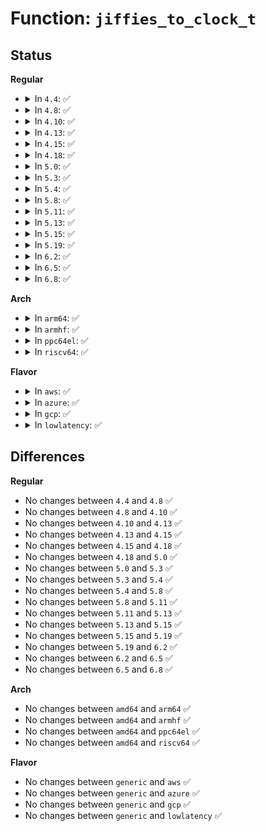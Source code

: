 # Function: <code>jiffies_to_clock_t</code>

## Status
<b>Regular</b>
<ul>
<li>
<details>
<summary>In <code>4.4</code>: ✅</summary>

```c
clock_t jiffies_to_clock_t(long unsigned int x);
```

**Collision:** Unique Global

**Inline:** No

**Transformation:** False

**Instances:**

```
In kernel/time/time.c (ffffffff810eae90)
Location: kernel/time/time.c:629
Inline: False
Direct callers:
  - kernel/signal.c:do_notify_parent_cldstop
  - kernel/signal.c:do_notify_parent_cldstop
  - kernel/signal.c:do_notify_parent
  - kernel/signal.c:do_notify_parent
  - kernel/sys.c:do_sys_times
  - kernel/sys.c:do_sys_times
  - kernel/sys.c:do_sys_times
  - kernel/sys.c:do_sys_times
  - fs/proc/array.c:do_task_stat
  - fs/proc/array.c:do_task_stat
  - fs/proc/array.c:do_task_stat
  - fs/proc/array.c:do_task_stat
  - fs/proc/array.c:do_task_stat
  - fs/proc/array.c:do_task_stat
  - block/scsi_ioctl.c:scsi_cmd_ioctl
  - net/core/neighbour.c:neigh_fill_info
  - net/core/neighbour.c:neigh_fill_info
  - net/core/neighbour.c:neigh_fill_info
  - net/core/rtnetlink.c:rtnl_put_cacheinfo
  - net/core/rtnetlink.c:rtnl_put_cacheinfo
  - net/ipv4/tcp_ipv4.c:tcp4_seq_show
  - net/ipv4/tcp_ipv4.c:tcp4_seq_show
  - net/ipv4/tcp_ipv4.c:tcp4_seq_show
  - net/ipv4/tcp_ipv4.c:tcp4_seq_show
  - net/ipv4/tcp_ipv4.c:tcp4_seq_show
  - net/ipv4/igmp.c:igmp_mc_seq_show
  - net/ipv6/addrconf.c:inet6_addr_add
  - net/ipv6/addrconf.c:inet6_rtm_newaddr
  - net/ipv6/addrconf.c:addrconf_prefix_rcv
  - net/ipv6/mcast.c:igmp6_mc_seq_show
  - net/ipv6/tcp_ipv6.c:tcp6_seq_show
  - net/ipv6/tcp_ipv6.c:tcp6_seq_show
  - net/ipv6/tcp_ipv6.c:tcp6_seq_show
  - net/ipv6/tcp_ipv6.c:tcp6_seq_show
  - net/ipv6/tcp_ipv6.c:tcp6_seq_show
```
**Symbols:**

```
ffffffff810eae90-ffffffff810eaeb9: jiffies_to_clock_t (STB_GLOBAL)
```
</details>
</li>
<li>
<details>
<summary>In <code>4.8</code>: ✅</summary>

```c
clock_t jiffies_to_clock_t(long unsigned int x);
```

**Collision:** Unique Global

**Inline:** No

**Transformation:** False

**Instances:**

```
In kernel/time/time.c (ffffffff810f1b30)
Location: kernel/time/time.c:636
Inline: False
Direct callers:
  - kernel/signal.c:do_notify_parent_cldstop
  - kernel/signal.c:do_notify_parent_cldstop
  - kernel/signal.c:do_notify_parent
  - kernel/signal.c:do_notify_parent
  - kernel/sys.c:do_sys_times
  - kernel/sys.c:do_sys_times
  - kernel/sys.c:do_sys_times
  - kernel/sys.c:do_sys_times
  - fs/proc/array.c:do_task_stat
  - fs/proc/array.c:do_task_stat
  - fs/proc/array.c:do_task_stat
  - fs/proc/array.c:do_task_stat
  - fs/proc/array.c:do_task_stat
  - fs/proc/array.c:do_task_stat
  - block/scsi_ioctl.c:scsi_cmd_ioctl
  - net/core/neighbour.c:neigh_fill_info
  - net/core/neighbour.c:neigh_fill_info
  - net/core/neighbour.c:neigh_fill_info
  - net/core/rtnetlink.c:rtnl_put_cacheinfo
  - net/core/rtnetlink.c:rtnl_put_cacheinfo
  - net/ipv4/tcp_ipv4.c:tcp4_seq_show
  - net/ipv4/tcp_ipv4.c:tcp4_seq_show
  - net/ipv4/tcp_ipv4.c:tcp4_seq_show
  - net/ipv4/tcp_ipv4.c:tcp4_seq_show
  - net/ipv4/tcp_ipv4.c:tcp4_seq_show
  - net/ipv4/igmp.c:igmp_mc_seq_show
  - net/ipv6/addrconf.c:inet6_rtm_newaddr
  - net/ipv6/addrconf.c:inet6_addr_add
  - net/ipv6/addrconf.c:addrconf_prefix_rcv
  - net/ipv6/route.c:rtm_to_fib6_config
  - net/ipv6/mcast.c:igmp6_mc_seq_show
  - net/ipv6/tcp_ipv6.c:tcp6_seq_show
  - net/ipv6/tcp_ipv6.c:tcp6_seq_show
  - net/ipv6/tcp_ipv6.c:tcp6_seq_show
  - net/ipv6/tcp_ipv6.c:tcp6_seq_show
  - net/ipv6/tcp_ipv6.c:tcp6_seq_show
```
**Symbols:**

```
ffffffff810f1b30-ffffffff810f1b59: jiffies_to_clock_t (STB_GLOBAL)
```
</details>
</li>
<li>
<details>
<summary>In <code>4.10</code>: ✅</summary>

```c
clock_t jiffies_to_clock_t(long unsigned int x);
```

**Collision:** Unique Global

**Inline:** No

**Transformation:** False

**Instances:**

```
In kernel/time/time.c (ffffffff810f8cb0)
Location: kernel/time/time.c:636
Inline: False
Direct callers:
  - kernel/signal.c:do_notify_parent_cldstop
  - kernel/signal.c:do_notify_parent_cldstop
  - kernel/signal.c:do_notify_parent
  - kernel/signal.c:do_notify_parent
  - kernel/sys.c:do_sys_times
  - kernel/sys.c:do_sys_times
  - kernel/sys.c:do_sys_times
  - kernel/sys.c:do_sys_times
  - fs/proc/array.c:do_task_stat
  - fs/proc/array.c:do_task_stat
  - fs/proc/array.c:do_task_stat
  - fs/proc/array.c:do_task_stat
  - fs/proc/array.c:do_task_stat
  - fs/proc/array.c:do_task_stat
  - block/scsi_ioctl.c:scsi_cmd_ioctl
  - net/core/neighbour.c:neigh_fill_info
  - net/core/neighbour.c:neigh_fill_info
  - net/core/neighbour.c:neigh_fill_info
  - net/core/rtnetlink.c:rtnl_put_cacheinfo
  - net/core/rtnetlink.c:rtnl_put_cacheinfo
  - net/ipv4/tcp_ipv4.c:tcp4_seq_show
  - net/ipv4/tcp_ipv4.c:tcp4_seq_show
  - net/ipv4/tcp_ipv4.c:tcp4_seq_show
  - net/ipv4/tcp_ipv4.c:tcp4_seq_show
  - net/ipv4/tcp_ipv4.c:tcp4_seq_show
  - net/ipv4/igmp.c:igmp_mc_seq_show
  - net/ipv6/addrconf.c:inet6_rtm_newaddr
  - net/ipv6/addrconf.c:inet6_addr_add
  - net/ipv6/addrconf.c:addrconf_prefix_rcv
  - net/ipv6/route.c:rtm_to_fib6_config
  - net/ipv6/mcast.c:igmp6_mc_seq_show
  - net/ipv6/tcp_ipv6.c:tcp6_seq_show
  - net/ipv6/tcp_ipv6.c:tcp6_seq_show
  - net/ipv6/tcp_ipv6.c:tcp6_seq_show
  - net/ipv6/tcp_ipv6.c:tcp6_seq_show
  - net/ipv6/tcp_ipv6.c:tcp6_seq_show
```
**Symbols:**

```
ffffffff810f8cb0-ffffffff810f8cd9: jiffies_to_clock_t (STB_GLOBAL)
```
</details>
</li>
<li>
<details>
<summary>In <code>4.13</code>: ✅</summary>

```c
clock_t jiffies_to_clock_t(long unsigned int x);
```

**Collision:** Unique Global

**Inline:** No

**Transformation:** False

**Instances:**

```
In kernel/time/time.c (ffffffff810facd0)
Location: kernel/time/time.c:726
Inline: False
Direct callers:
  - block/scsi_ioctl.c:scsi_cmd_ioctl
  - net/core/neighbour.c:neigh_fill_info
  - net/core/neighbour.c:neigh_fill_info
  - net/core/neighbour.c:neigh_fill_info
  - net/core/rtnetlink.c:rtnl_put_cacheinfo
  - net/core/rtnetlink.c:rtnl_put_cacheinfo
  - net/ipv4/tcp_ipv4.c:tcp4_seq_show
  - net/ipv4/tcp_ipv4.c:tcp4_seq_show
  - net/ipv4/tcp_ipv4.c:tcp4_seq_show
  - net/ipv4/tcp_ipv4.c:tcp4_seq_show
  - net/ipv4/tcp_ipv4.c:tcp4_seq_show
  - net/ipv4/igmp.c:igmp_mc_seq_show
  - net/ipv4/ipmr.c:__ipmr_fill_mroute
  - net/ipv6/addrconf.c:inet6_rtm_newaddr
  - net/ipv6/addrconf.c:inet6_addr_add
  - net/ipv6/addrconf.c:addrconf_prefix_rcv
  - net/ipv6/route.c:rtm_to_fib6_config
  - net/ipv6/mcast.c:igmp6_mc_seq_show
  - net/ipv6/tcp_ipv6.c:tcp6_seq_show
  - net/ipv6/tcp_ipv6.c:tcp6_seq_show
  - net/ipv6/tcp_ipv6.c:tcp6_seq_show
  - net/ipv6/tcp_ipv6.c:tcp6_seq_show
  - net/ipv6/tcp_ipv6.c:tcp6_seq_show
  - net/ipv6/ip6mr.c:__ip6mr_fill_mroute
```
**Symbols:**

```
ffffffff810facd0-ffffffff810facf9: jiffies_to_clock_t (STB_GLOBAL)
```
</details>
</li>
<li>
<details>
<summary>In <code>4.15</code>: ✅</summary>

```c
clock_t jiffies_to_clock_t(long unsigned int x);
```

**Collision:** Unique Global

**Inline:** No

**Transformation:** False

**Instances:**

```
In kernel/time/time.c (ffffffff81105660)
Location: kernel/time/time.c:693
Inline: False
Direct callers:
  - block/scsi_ioctl.c:scsi_cmd_ioctl
  - net/core/neighbour.c:neigh_fill_info
  - net/core/neighbour.c:neigh_fill_info
  - net/core/neighbour.c:neigh_fill_info
  - net/core/rtnetlink.c:rtnl_put_cacheinfo
  - net/core/rtnetlink.c:rtnl_put_cacheinfo
  - net/ipv4/tcp_ipv4.c:tcp4_seq_show
  - net/ipv4/tcp_ipv4.c:tcp4_seq_show
  - net/ipv4/tcp_ipv4.c:tcp4_seq_show
  - net/ipv4/tcp_ipv4.c:tcp4_seq_show
  - net/ipv4/tcp_ipv4.c:tcp4_seq_show
  - net/ipv4/igmp.c:igmp_mc_seq_show
  - net/ipv4/ipmr.c:__ipmr_fill_mroute
  - net/ipv6/addrconf.c:inet6_rtm_newaddr
  - net/ipv6/addrconf.c:inet6_addr_add
  - net/ipv6/addrconf.c:addrconf_prefix_rcv
  - net/ipv6/route.c:rtm_to_fib6_config
  - net/ipv6/mcast.c:igmp6_mc_seq_show
  - net/ipv6/tcp_ipv6.c:tcp6_seq_show
  - net/ipv6/tcp_ipv6.c:tcp6_seq_show
  - net/ipv6/tcp_ipv6.c:tcp6_seq_show
  - net/ipv6/tcp_ipv6.c:tcp6_seq_show
  - net/ipv6/tcp_ipv6.c:tcp6_seq_show
  - net/ipv6/ip6mr.c:__ip6mr_fill_mroute
```
**Symbols:**

```
ffffffff81105660-ffffffff81105689: jiffies_to_clock_t (STB_GLOBAL)
```
</details>
</li>
<li>
<details>
<summary>In <code>4.18</code>: ✅</summary>

```c
clock_t jiffies_to_clock_t(long unsigned int x);
```

**Collision:** Unique Global

**Inline:** No

**Transformation:** False

**Instances:**

```
In kernel/time/time.c (ffffffff811104c0)
Location: kernel/time/time.c:705
Inline: False
Direct callers:
  - block/scsi_ioctl.c:scsi_cmd_ioctl
  - net/core/neighbour.c:neigh_fill_info
  - net/core/neighbour.c:neigh_fill_info
  - net/core/neighbour.c:neigh_fill_info
  - net/core/rtnetlink.c:rtnl_put_cacheinfo
  - net/core/rtnetlink.c:rtnl_put_cacheinfo
  - net/ipv4/tcp_ipv4.c:tcp4_seq_show
  - net/ipv4/tcp_ipv4.c:tcp4_seq_show
  - net/ipv4/tcp_ipv4.c:tcp4_seq_show
  - net/ipv4/tcp_ipv4.c:tcp4_seq_show
  - net/ipv4/tcp_ipv4.c:tcp4_seq_show
  - net/ipv4/igmp.c:igmp_mc_seq_show
  - net/ipv4/ipmr_base.c:mr_fill_mroute
  - net/ipv6/addrconf.c:inet6_rtm_newaddr
  - net/ipv6/addrconf.c:inet6_addr_add
  - net/ipv6/addrconf.c:addrconf_prefix_rcv
  - net/ipv6/route.c:rtm_to_fib6_config
  - net/ipv6/mcast.c:igmp6_mc_seq_show
  - net/ipv6/tcp_ipv6.c:tcp6_seq_show
  - net/ipv6/tcp_ipv6.c:tcp6_seq_show
  - net/ipv6/tcp_ipv6.c:tcp6_seq_show
  - net/ipv6/tcp_ipv6.c:tcp6_seq_show
  - net/ipv6/tcp_ipv6.c:tcp6_seq_show
```
**Symbols:**

```
ffffffff811104c0-ffffffff811104e9: jiffies_to_clock_t (STB_GLOBAL)
```
</details>
</li>
<li>
<details>
<summary>In <code>5.0</code>: ✅</summary>

```c
clock_t jiffies_to_clock_t(long unsigned int x);
```

**Collision:** Unique Global

**Inline:** No

**Transformation:** False

**Instances:**

```
In kernel/time/time.c (ffffffff8111bab0)
Location: kernel/time/time.c:643
Inline: False
Direct callers:
  - block/scsi_ioctl.c:scsi_cmd_ioctl
  - net/core/neighbour.c:neigh_fill_info
  - net/core/neighbour.c:neigh_fill_info
  - net/core/neighbour.c:neigh_fill_info
  - net/core/rtnetlink.c:rtnl_put_cacheinfo
  - net/core/rtnetlink.c:rtnl_put_cacheinfo
  - net/ipv4/tcp_ipv4.c:tcp4_seq_show
  - net/ipv4/tcp_ipv4.c:tcp4_seq_show
  - net/ipv4/tcp_ipv4.c:tcp4_seq_show
  - net/ipv4/tcp_ipv4.c:tcp4_seq_show
  - net/ipv4/tcp_ipv4.c:tcp4_seq_show
  - net/ipv4/igmp.c:igmp_mc_seq_show
  - net/ipv4/ipmr_base.c:mr_fill_mroute
  - net/ipv6/addrconf.c:inet6_rtm_newaddr
  - net/ipv6/addrconf.c:inet6_addr_add
  - net/ipv6/addrconf.c:addrconf_prefix_rcv
  - net/ipv6/route.c:rtm_to_fib6_config
  - net/ipv6/mcast.c:igmp6_mc_seq_show
  - net/ipv6/tcp_ipv6.c:tcp6_seq_show
  - net/ipv6/tcp_ipv6.c:tcp6_seq_show
  - net/ipv6/tcp_ipv6.c:tcp6_seq_show
  - net/ipv6/tcp_ipv6.c:tcp6_seq_show
  - net/ipv6/tcp_ipv6.c:tcp6_seq_show
```
**Symbols:**

```
ffffffff8111bab0-ffffffff8111bad9: jiffies_to_clock_t (STB_GLOBAL)
```
</details>
</li>
<li>
<details>
<summary>In <code>5.3</code>: ✅</summary>

```c
clock_t jiffies_to_clock_t(long unsigned int x);
```

**Collision:** Unique Global

**Inline:** No

**Transformation:** False

**Instances:**

```
In kernel/time/time.c (ffffffff811264d0)
Location: kernel/time/time.c:711
Inline: False
Direct callers:
  - kernel/sysctl.c:do_proc_dointvec_userhz_jiffies_conv
  - kernel/sysctl.c:do_proc_dointvec_userhz_jiffies_conv
  - block/scsi_ioctl.c:scsi_cmd_ioctl
  - net/core/neighbour.c:neigh_fill_info
  - net/core/neighbour.c:neigh_fill_info
  - net/core/neighbour.c:neigh_fill_info
  - net/core/rtnetlink.c:rtnl_put_cacheinfo
  - net/core/rtnetlink.c:rtnl_put_cacheinfo
  - net/ipv4/tcp_ipv4.c:tcp4_seq_show
  - net/ipv4/tcp_ipv4.c:tcp4_seq_show
  - net/ipv4/tcp_ipv4.c:tcp4_seq_show
  - net/ipv4/tcp_ipv4.c:tcp4_seq_show
  - net/ipv4/tcp_ipv4.c:tcp4_seq_show
  - net/ipv4/igmp.c:igmp_mc_seq_show
  - net/ipv4/ipmr_base.c:mr_fill_mroute
  - net/ipv6/addrconf.c:inet6_addr_modify
  - net/ipv6/addrconf.c:inet6_addr_add
  - net/ipv6/addrconf.c:addrconf_prefix_rcv
  - net/ipv6/route.c:rtm_to_fib6_config
  - net/ipv6/mcast.c:igmp6_mc_seq_show
  - net/ipv6/tcp_ipv6.c:tcp6_seq_show
  - net/ipv6/tcp_ipv6.c:tcp6_seq_show
  - net/ipv6/tcp_ipv6.c:tcp6_seq_show
  - net/ipv6/tcp_ipv6.c:tcp6_seq_show
  - net/ipv6/tcp_ipv6.c:tcp6_seq_show
```
**Symbols:**

```
ffffffff811264d0-ffffffff811264f9: jiffies_to_clock_t (STB_GLOBAL)
```
</details>
</li>
<li>
<details>
<summary>In <code>5.4</code>: ✅</summary>

```c
clock_t jiffies_to_clock_t(long unsigned int x);
```

**Collision:** Unique Global

**Inline:** No

**Transformation:** False

**Instances:**

```
In kernel/time/time.c (ffffffff81132470)
Location: kernel/time/time.c:711
Inline: False
Direct callers:
  - kernel/sysctl.c:do_proc_dointvec_userhz_jiffies_conv
  - kernel/sysctl.c:do_proc_dointvec_userhz_jiffies_conv
  - block/scsi_ioctl.c:scsi_cmd_ioctl
  - net/core/neighbour.c:neigh_fill_info
  - net/core/neighbour.c:neigh_fill_info
  - net/core/neighbour.c:neigh_fill_info
  - net/core/rtnetlink.c:rtnl_put_cacheinfo
  - net/core/rtnetlink.c:rtnl_put_cacheinfo
  - net/ipv4/tcp_ipv4.c:tcp4_seq_show
  - net/ipv4/tcp_ipv4.c:tcp4_seq_show
  - net/ipv4/tcp_ipv4.c:tcp4_seq_show
  - net/ipv4/tcp_ipv4.c:tcp4_seq_show
  - net/ipv4/tcp_ipv4.c:tcp4_seq_show
  - net/ipv4/igmp.c:igmp_mc_seq_show
  - net/ipv4/ipmr_base.c:mr_fill_mroute
  - net/ipv6/addrconf.c:inet6_addr_modify
  - net/ipv6/addrconf.c:inet6_addr_add
  - net/ipv6/addrconf.c:addrconf_prefix_rcv
  - net/ipv6/route.c:rtm_to_fib6_config
  - net/ipv6/mcast.c:igmp6_mc_seq_show
  - net/ipv6/tcp_ipv6.c:tcp6_seq_show
  - net/ipv6/tcp_ipv6.c:tcp6_seq_show
  - net/ipv6/tcp_ipv6.c:tcp6_seq_show
  - net/ipv6/tcp_ipv6.c:tcp6_seq_show
  - net/ipv6/tcp_ipv6.c:tcp6_seq_show
```
**Symbols:**

```
ffffffff81132470-ffffffff81132499: jiffies_to_clock_t (STB_GLOBAL)
```
</details>
</li>
<li>
<details>
<summary>In <code>5.8</code>: ✅</summary>

```c
clock_t jiffies_to_clock_t(long unsigned int x);
```

**Collision:** Unique Global

**Inline:** No

**Transformation:** False

**Instances:**

```
In kernel/time/time.c (ffffffff81141820)
Location: kernel/time/time.c:621
Inline: False
Direct callers:
  - kernel/sysctl.c:do_proc_dointvec_userhz_jiffies_conv
  - kernel/sysctl.c:do_proc_dointvec_userhz_jiffies_conv
  - block/scsi_ioctl.c:scsi_cmd_ioctl
  - net/core/neighbour.c:neigh_fill_info
  - net/core/neighbour.c:neigh_fill_info
  - net/core/neighbour.c:neigh_fill_info
  - net/core/rtnetlink.c:rtnl_put_cacheinfo
  - net/core/rtnetlink.c:rtnl_put_cacheinfo
  - net/ipv4/tcp_ipv4.c:tcp4_seq_show
  - net/ipv4/tcp_ipv4.c:get_tcp4_sock
  - net/ipv4/tcp_ipv4.c:get_tcp4_sock
  - net/ipv4/tcp_ipv4.c:get_tcp4_sock
  - net/ipv4/tcp_ipv4.c:get_openreq4
  - net/ipv4/igmp.c:igmp_mc_seq_show
  - net/ipv4/ipmr_base.c:mr_fill_mroute
  - net/ipv6/addrconf.c:inet6_addr_modify
  - net/ipv6/addrconf.c:inet6_addr_add
  - net/ipv6/addrconf.c:addrconf_prefix_rcv
  - net/ipv6/route.c:rtm_to_fib6_config
  - net/ipv6/mcast.c:igmp6_mc_seq_show
  - net/ipv6/tcp_ipv6.c:get_timewait6_sock
  - net/ipv6/tcp_ipv6.c:get_tcp6_sock
  - net/ipv6/tcp_ipv6.c:get_tcp6_sock
  - net/ipv6/tcp_ipv6.c:get_tcp6_sock
  - net/ipv6/tcp_ipv6.c:get_openreq6
```
**Symbols:**

```
ffffffff81141820-ffffffff81141849: jiffies_to_clock_t (STB_GLOBAL)
```
</details>
</li>
<li>
<details>
<summary>In <code>5.11</code>: ✅</summary>

```c
clock_t jiffies_to_clock_t(long unsigned int x);
```

**Collision:** Unique Global

**Inline:** No

**Transformation:** False

**Instances:**

```
In kernel/time/time.c (ffffffff8113da30)
Location: kernel/time/time.c:621
Inline: False
Direct callers:
  - kernel/sysctl.c:do_proc_dointvec_userhz_jiffies_conv
  - kernel/sysctl.c:do_proc_dointvec_userhz_jiffies_conv
  - block/scsi_ioctl.c:scsi_cmd_ioctl
  - net/core/neighbour.c:neigh_fill_info
  - net/core/neighbour.c:neigh_fill_info
  - net/core/neighbour.c:neigh_fill_info
  - net/core/rtnetlink.c:rtnl_put_cacheinfo
  - net/core/rtnetlink.c:rtnl_put_cacheinfo
  - net/ipv4/tcp_ipv4.c:tcp4_seq_show
  - net/ipv4/tcp_ipv4.c:get_tcp4_sock
  - net/ipv4/tcp_ipv4.c:get_tcp4_sock
  - net/ipv4/tcp_ipv4.c:get_tcp4_sock
  - net/ipv4/tcp_ipv4.c:get_openreq4
  - net/ipv4/igmp.c:igmp_mc_seq_show
  - net/ipv4/ipmr_base.c:mr_fill_mroute
  - net/ipv6/addrconf.c:inet6_addr_modify
  - net/ipv6/addrconf.c:inet6_addr_add
  - net/ipv6/addrconf.c:addrconf_prefix_rcv
  - net/ipv6/route.c:rtm_to_fib6_config
  - net/ipv6/mcast.c:igmp6_mc_seq_show
  - net/ipv6/tcp_ipv6.c:get_timewait6_sock
  - net/ipv6/tcp_ipv6.c:get_tcp6_sock
  - net/ipv6/tcp_ipv6.c:get_tcp6_sock
  - net/ipv6/tcp_ipv6.c:get_tcp6_sock
  - net/ipv6/tcp_ipv6.c:get_openreq6
```
**Symbols:**

```
ffffffff8113da30-ffffffff8113da59: jiffies_to_clock_t (STB_GLOBAL)
```
</details>
</li>
<li>
<details>
<summary>In <code>5.13</code>: ✅</summary>

```c
clock_t jiffies_to_clock_t(long unsigned int x);
```

**Collision:** Unique Global

**Inline:** No

**Transformation:** False

**Instances:**

```
In kernel/time/time.c (ffffffff8113ec80)
Location: kernel/time/time.c:621
Inline: False
Direct callers:
  - kernel/sysctl.c:do_proc_dointvec_userhz_jiffies_conv
  - kernel/sysctl.c:do_proc_dointvec_userhz_jiffies_conv
  - block/scsi_ioctl.c:scsi_cmd_ioctl
  - net/core/neighbour.c:neigh_fill_info
  - net/core/neighbour.c:neigh_fill_info
  - net/core/neighbour.c:neigh_fill_info
  - net/core/rtnetlink.c:rtnl_put_cacheinfo
  - net/core/rtnetlink.c:rtnl_put_cacheinfo
  - net/ipv4/tcp_ipv4.c:tcp4_seq_show
  - net/ipv4/tcp_ipv4.c:tcp4_seq_show
  - net/ipv4/tcp_ipv4.c:get_tcp4_sock
  - net/ipv4/tcp_ipv4.c:get_tcp4_sock
  - net/ipv4/tcp_ipv4.c:get_tcp4_sock
  - net/ipv4/igmp.c:igmp_mc_seq_show
  - net/ipv4/nexthop.c:nla_put_nh_group_res
  - net/ipv4/nexthop.c:nla_put_nh_group_res
  - net/ipv4/nexthop.c:nla_put_nh_group_res
  - net/ipv4/ipmr_base.c:mr_fill_mroute
  - net/ipv6/addrconf.c:inet6_addr_modify
  - net/ipv6/addrconf.c:inet6_addr_add
  - net/ipv6/addrconf.c:addrconf_prefix_rcv
  - net/ipv6/route.c:rtm_to_fib6_config
  - net/ipv6/mcast.c:igmp6_mc_seq_show
  - net/ipv6/tcp_ipv6.c:tcp6_seq_show
  - net/ipv6/tcp_ipv6.c:tcp6_seq_show
  - net/ipv6/tcp_ipv6.c:get_tcp6_sock
  - net/ipv6/tcp_ipv6.c:get_tcp6_sock
  - net/ipv6/tcp_ipv6.c:get_tcp6_sock
```
**Symbols:**

```
ffffffff8113ec80-ffffffff8113eca9: jiffies_to_clock_t (STB_GLOBAL)
```
</details>
</li>
<li>
<details>
<summary>In <code>5.15</code>: ✅</summary>

```c
clock_t jiffies_to_clock_t(long unsigned int x);
```

**Collision:** Unique Global

**Inline:** No

**Transformation:** False

**Instances:**

```
In kernel/time/time.c (ffffffff81162110)
Location: kernel/time/time.c:621
Inline: False
Direct callers:
  - kernel/sysctl.c:do_proc_dointvec_userhz_jiffies_conv
  - kernel/sysctl.c:do_proc_dointvec_userhz_jiffies_conv
  - block/bsg.c:bsg_ioctl
  - drivers/scsi/scsi_ioctl.c:scsi_ioctl
  - net/core/neighbour.c:neigh_fill_info
  - net/core/neighbour.c:neigh_fill_info
  - net/core/neighbour.c:neigh_fill_info
  - net/core/rtnetlink.c:rtnl_put_cacheinfo
  - net/core/rtnetlink.c:rtnl_put_cacheinfo
  - net/ipv4/tcp_ipv4.c:tcp4_seq_show
  - net/ipv4/tcp_ipv4.c:tcp4_seq_show
  - net/ipv4/tcp_ipv4.c:get_tcp4_sock
  - net/ipv4/tcp_ipv4.c:get_tcp4_sock
  - net/ipv4/tcp_ipv4.c:get_tcp4_sock
  - net/ipv4/igmp.c:igmp_mc_seq_show
  - net/ipv4/nexthop.c:nla_put_nh_group_res
  - net/ipv4/nexthop.c:nla_put_nh_group_res
  - net/ipv4/nexthop.c:nla_put_nh_group_res
  - net/ipv4/ipmr_base.c:mr_fill_mroute
  - net/ipv6/addrconf.c:inet6_addr_modify
  - net/ipv6/addrconf.c:inet6_addr_add
  - net/ipv6/addrconf.c:addrconf_prefix_rcv
  - net/ipv6/route.c:rtm_to_fib6_config
  - net/ipv6/mcast.c:igmp6_mc_seq_show
  - net/ipv6/tcp_ipv6.c:tcp6_seq_show
  - net/ipv6/tcp_ipv6.c:tcp6_seq_show
  - net/ipv6/tcp_ipv6.c:get_tcp6_sock
  - net/ipv6/tcp_ipv6.c:get_tcp6_sock
  - net/ipv6/tcp_ipv6.c:get_tcp6_sock
```
**Symbols:**

```
ffffffff81162110-ffffffff81162139: jiffies_to_clock_t (STB_GLOBAL)
```
</details>
</li>
<li>
<details>
<summary>In <code>5.19</code>: ✅</summary>

```c
clock_t jiffies_to_clock_t(long unsigned int x);
```

**Collision:** Unique Global

**Inline:** No

**Transformation:** False

**Instances:**

```
In kernel/time/time.c (ffffffff81195080)
Location: kernel/time/time.c:621
Inline: False
Direct callers:
  - kernel/sysctl.c:do_proc_dointvec_userhz_jiffies_conv
  - kernel/sysctl.c:do_proc_dointvec_userhz_jiffies_conv
  - block/bsg.c:bsg_ioctl
  - drivers/scsi/scsi_ioctl.c:scsi_ioctl
  - net/core/neighbour.c:neigh_fill_info
  - net/core/neighbour.c:neigh_fill_info
  - net/core/neighbour.c:neigh_fill_info
  - net/core/rtnetlink.c:rtnl_put_cacheinfo
  - net/core/rtnetlink.c:rtnl_put_cacheinfo
  - net/ipv4/tcp_ipv4.c:tcp4_seq_show
  - net/ipv4/tcp_ipv4.c:tcp4_seq_show
  - net/ipv4/tcp_ipv4.c:get_tcp4_sock
  - net/ipv4/tcp_ipv4.c:get_tcp4_sock
  - net/ipv4/tcp_ipv4.c:get_tcp4_sock
  - net/ipv4/igmp.c:igmp_mc_seq_show
  - net/ipv4/nexthop.c:nla_put_nh_group_res
  - net/ipv4/nexthop.c:nla_put_nh_group_res
  - net/ipv4/nexthop.c:nla_put_nh_group_res
  - net/ipv4/ipmr_base.c:mr_fill_mroute
  - net/ipv6/addrconf.c:inet6_addr_modify
  - net/ipv6/addrconf.c:inet6_addr_add
  - net/ipv6/addrconf.c:addrconf_prefix_rcv
  - net/ipv6/route.c:rtm_to_fib6_config
  - net/ipv6/mcast.c:igmp6_mc_seq_show
  - net/ipv6/tcp_ipv6.c:tcp6_seq_show
  - net/ipv6/tcp_ipv6.c:tcp6_seq_show
  - net/ipv6/tcp_ipv6.c:get_tcp6_sock
  - net/ipv6/tcp_ipv6.c:get_tcp6_sock
  - net/ipv6/tcp_ipv6.c:get_tcp6_sock
```
**Symbols:**

```
ffffffff81195080-ffffffff811950b0: jiffies_to_clock_t (STB_GLOBAL)
```
</details>
</li>
<li>
<details>
<summary>In <code>6.2</code>: ✅</summary>

```c
clock_t jiffies_to_clock_t(long unsigned int x);
```

**Collision:** Unique Global

**Inline:** No

**Transformation:** False

**Instances:**

```
In kernel/time/time.c (ffffffff811d2e20)
Location: kernel/time/time.c:621
Inline: False
Direct callers:
  - kernel/sysctl.c:do_proc_dointvec_userhz_jiffies_conv
  - kernel/sysctl.c:do_proc_dointvec_userhz_jiffies_conv
  - block/bsg.c:bsg_ioctl
  - drivers/scsi/scsi_ioctl.c:scsi_ioctl
  - net/core/neighbour.c:neigh_fill_info
  - net/core/neighbour.c:neigh_fill_info
  - net/core/neighbour.c:neigh_fill_info
  - net/core/rtnetlink.c:rtnl_put_cacheinfo
  - net/core/rtnetlink.c:rtnl_put_cacheinfo
  - net/ipv4/tcp_ipv4.c:tcp4_seq_show
  - net/ipv4/tcp_ipv4.c:tcp4_seq_show
  - net/ipv4/tcp_ipv4.c:get_tcp4_sock
  - net/ipv4/tcp_ipv4.c:get_tcp4_sock
  - net/ipv4/tcp_ipv4.c:get_tcp4_sock
  - net/ipv4/igmp.c:igmp_mc_seq_show
  - net/ipv4/nexthop.c:nla_put_nh_group_res
  - net/ipv4/nexthop.c:nla_put_nh_group_res
  - net/ipv4/nexthop.c:nla_put_nh_group_res
  - net/ipv4/ipmr_base.c:mr_fill_mroute
  - net/ipv6/addrconf.c:inet6_addr_modify
  - net/ipv6/addrconf.c:inet6_addr_add
  - net/ipv6/addrconf.c:addrconf_prefix_rcv
  - net/ipv6/route.c:rtm_to_fib6_config
  - net/ipv6/mcast.c:igmp6_mc_seq_show
  - net/ipv6/tcp_ipv6.c:tcp6_seq_show
  - net/ipv6/tcp_ipv6.c:tcp6_seq_show
  - net/ipv6/tcp_ipv6.c:get_tcp6_sock
  - net/ipv6/tcp_ipv6.c:get_tcp6_sock
  - net/ipv6/tcp_ipv6.c:get_tcp6_sock
```
**Symbols:**

```
ffffffff811d2e20-ffffffff811d2e50: jiffies_to_clock_t (STB_GLOBAL)
```
</details>
</li>
<li>
<details>
<summary>In <code>6.5</code>: ✅</summary>

```c
clock_t jiffies_to_clock_t(long unsigned int x);
```

**Collision:** Unique Global

**Inline:** No

**Transformation:** False

**Instances:**

```
In kernel/time/time.c (ffffffff811e7110)
Location: kernel/time/time.c:621
Inline: False
Direct callers:
  - kernel/sysctl.c:do_proc_dointvec_userhz_jiffies_conv
  - kernel/sysctl.c:do_proc_dointvec_userhz_jiffies_conv
  - block/bsg.c:bsg_ioctl
  - drivers/scsi/scsi_ioctl.c:scsi_ioctl
  - net/core/neighbour.c:neigh_fill_info
  - net/core/neighbour.c:neigh_fill_info
  - net/core/neighbour.c:neigh_fill_info
  - net/core/rtnetlink.c:rtnl_put_cacheinfo
  - net/core/rtnetlink.c:rtnl_put_cacheinfo
  - net/ipv4/tcp_ipv4.c:tcp4_seq_show
  - net/ipv4/tcp_ipv4.c:tcp4_seq_show
  - net/ipv4/tcp_ipv4.c:get_tcp4_sock
  - net/ipv4/tcp_ipv4.c:get_tcp4_sock
  - net/ipv4/tcp_ipv4.c:get_tcp4_sock
  - net/ipv4/igmp.c:igmp_mc_seq_show
  - net/ipv4/nexthop.c:nla_put_nh_group_res
  - net/ipv4/nexthop.c:nla_put_nh_group_res
  - net/ipv4/nexthop.c:nla_put_nh_group_res
  - net/ipv4/ipmr_base.c:mr_fill_mroute
  - net/ipv6/addrconf.c:inet6_addr_modify
  - net/ipv6/addrconf.c:inet6_addr_add
  - net/ipv6/addrconf.c:addrconf_prefix_rcv
  - net/ipv6/route.c:rtm_to_fib6_config
  - net/ipv6/mcast.c:igmp6_mc_seq_show
  - net/ipv6/tcp_ipv6.c:tcp6_seq_show
  - net/ipv6/tcp_ipv6.c:tcp6_seq_show
  - net/ipv6/tcp_ipv6.c:get_tcp6_sock
  - net/ipv6/tcp_ipv6.c:get_tcp6_sock
  - net/ipv6/tcp_ipv6.c:get_tcp6_sock
```
**Symbols:**

```
ffffffff811e7110-ffffffff811e7140: jiffies_to_clock_t (STB_GLOBAL)
```
</details>
</li>
<li>
<details>
<summary>In <code>6.8</code>: ✅</summary>

```c
clock_t jiffies_to_clock_t(long unsigned int x);
```

**Collision:** Unique Global

**Inline:** No

**Transformation:** False

**Instances:**

```
In kernel/time/time.c (ffffffff811fce60)
Location: kernel/time/time.c:662
Inline: False
Direct callers:
  - kernel/sysctl.c:do_proc_dointvec_userhz_jiffies_conv
  - kernel/sysctl.c:do_proc_dointvec_userhz_jiffies_conv
  - block/bsg.c:bsg_ioctl
  - drivers/scsi/scsi_ioctl.c:scsi_ioctl
  - net/core/neighbour.c:neigh_fill_info
  - net/core/neighbour.c:neigh_fill_info
  - net/core/neighbour.c:neigh_fill_info
  - net/core/rtnetlink.c:rtnl_put_cacheinfo
  - net/core/rtnetlink.c:rtnl_put_cacheinfo
  - net/ipv4/tcp_ipv4.c:tcp4_seq_show
  - net/ipv4/tcp_ipv4.c:tcp4_seq_show
  - net/ipv4/tcp_ipv4.c:get_tcp4_sock
  - net/ipv4/tcp_ipv4.c:get_tcp4_sock
  - net/ipv4/tcp_ipv4.c:get_tcp4_sock
  - net/ipv4/igmp.c:igmp_mc_seq_show
  - net/ipv4/nexthop.c:nla_put_nh_group_res
  - net/ipv4/nexthop.c:nla_put_nh_group_res
  - net/ipv4/nexthop.c:nla_put_nh_group_res
  - net/ipv4/ipmr_base.c:mr_fill_mroute
  - net/ipv6/addrconf.c:inet6_addr_modify
  - net/ipv6/addrconf.c:inet6_addr_add
  - net/ipv6/addrconf.c:addrconf_prefix_rcv
  - net/ipv6/route.c:rtm_to_fib6_config
  - net/ipv6/mcast.c:igmp6_mc_seq_show
  - net/ipv6/tcp_ipv6.c:tcp6_seq_show
  - net/ipv6/tcp_ipv6.c:tcp6_seq_show
  - net/ipv6/tcp_ipv6.c:get_tcp6_sock
  - net/ipv6/tcp_ipv6.c:get_tcp6_sock
  - net/ipv6/tcp_ipv6.c:get_tcp6_sock
```
**Symbols:**

```
ffffffff811fce60-ffffffff811fce90: jiffies_to_clock_t (STB_GLOBAL)
```
</details>
</li>
</ul>
<b>Arch</b>
<ul>
<li>
<details>
<summary>In <code>arm64</code>: ✅</summary>

```c
clock_t jiffies_to_clock_t(long unsigned int x);
```

**Collision:** Unique Global

**Inline:** No

**Transformation:** False

**Instances:**

```
In kernel/time/time.c (ffff800010199f60)
Location: kernel/time/time.c:711
Inline: False
Direct callers:
  - kernel/sysctl.c:do_proc_dointvec_userhz_jiffies_conv
  - kernel/sysctl.c:do_proc_dointvec_userhz_jiffies_conv
  - block/scsi_ioctl.c:scsi_cmd_ioctl
  - net/core/neighbour.c:neigh_fill_info
  - net/core/neighbour.c:neigh_fill_info
  - net/core/neighbour.c:neigh_fill_info
  - net/core/rtnetlink.c:rtnl_put_cacheinfo
  - net/core/rtnetlink.c:rtnl_put_cacheinfo
  - net/ipv4/tcp_ipv4.c:tcp4_seq_show
  - net/ipv4/tcp_ipv4.c:tcp4_seq_show
  - net/ipv4/tcp_ipv4.c:tcp4_seq_show
  - net/ipv4/tcp_ipv4.c:tcp4_seq_show
  - net/ipv4/tcp_ipv4.c:tcp4_seq_show
  - net/ipv4/igmp.c:igmp_mc_seq_show
  - net/ipv4/ipmr_base.c:mr_fill_mroute
  - net/ipv6/addrconf.c:inet6_addr_modify
  - net/ipv6/addrconf.c:inet6_addr_add
  - net/ipv6/addrconf.c:addrconf_prefix_rcv
  - net/ipv6/route.c:rtm_to_fib6_config
  - net/ipv6/mcast.c:igmp6_mc_seq_show
  - net/ipv6/tcp_ipv6.c:tcp6_seq_show
  - net/ipv6/tcp_ipv6.c:tcp6_seq_show
  - net/ipv6/tcp_ipv6.c:tcp6_seq_show
  - net/ipv6/tcp_ipv6.c:tcp6_seq_show
  - net/ipv6/tcp_ipv6.c:tcp6_seq_show
```
**Symbols:**

```
ffff800010199f60-ffff800010199fa8: jiffies_to_clock_t (STB_GLOBAL)
```
</details>
</li>
<li>
<details>
<summary>In <code>armhf</code>: ✅</summary>

```c
clock_t jiffies_to_clock_t(long unsigned int x);
```

**Collision:** Unique Global

**Inline:** No

**Transformation:** False

**Instances:**

```
In kernel/time/time.c (c03e53d0)
Location: kernel/time/time.c:711
Inline: False
Direct callers:
  - kernel/sysctl.c:do_proc_dointvec_userhz_jiffies_conv
  - block/scsi_ioctl.c:scsi_cmd_ioctl
  - net/core/neighbour.c:neigh_fill_info
  - net/core/neighbour.c:neigh_fill_info
  - net/core/neighbour.c:neigh_fill_info
  - net/core/rtnetlink.c:rtnl_put_cacheinfo
  - net/core/rtnetlink.c:rtnl_put_cacheinfo
  - net/ipv4/tcp_ipv4.c:tcp4_seq_show
  - net/ipv4/tcp_ipv4.c:tcp4_seq_show
  - net/ipv4/tcp_ipv4.c:tcp4_seq_show
  - net/ipv4/tcp_ipv4.c:tcp4_seq_show
  - net/ipv4/tcp_ipv4.c:tcp4_seq_show
  - net/ipv4/igmp.c:igmp_mc_seq_show
  - net/ipv4/ipmr_base.c:mr_fill_mroute
  - net/ipv6/addrconf.c:inet6_addr_modify
  - net/ipv6/addrconf.c:inet6_addr_add
  - net/ipv6/addrconf.c:addrconf_prefix_rcv
  - net/ipv6/route.c:rtm_to_fib6_config
  - net/ipv6/mcast.c:igmp6_mc_seq_show
  - net/ipv6/tcp_ipv6.c:tcp6_seq_show
  - net/ipv6/tcp_ipv6.c:tcp6_seq_show
  - net/ipv6/tcp_ipv6.c:tcp6_seq_show
  - net/ipv6/tcp_ipv6.c:tcp6_seq_show
  - net/ipv6/tcp_ipv6.c:tcp6_seq_show
```
**Symbols:**

```
c03e53d0-c03e5430: jiffies_to_clock_t (STB_GLOBAL)
```
</details>
</li>
<li>
<details>
<summary>In <code>ppc64el</code>: ✅</summary>

```c
clock_t jiffies_to_clock_t(long unsigned int x);
```

**Collision:** Unique Global

**Inline:** No

**Transformation:** False

**Instances:**

```
In kernel/time/time.c (c0000000001fa1e0)
Location: kernel/time/time.c:711
Inline: False
Direct callers:
  - kernel/sysctl.c:do_proc_dointvec_userhz_jiffies_conv
  - kernel/sysctl.c:do_proc_dointvec_userhz_jiffies_conv
  - block/scsi_ioctl.c:scsi_cmd_ioctl
  - net/core/neighbour.c:neigh_fill_info
  - net/core/neighbour.c:neigh_fill_info
  - net/core/neighbour.c:neigh_fill_info
  - net/core/rtnetlink.c:rtnl_put_cacheinfo
  - net/core/rtnetlink.c:rtnl_put_cacheinfo
  - net/ipv4/tcp_ipv4.c:tcp4_seq_show
  - net/ipv4/tcp_ipv4.c:tcp4_seq_show
  - net/ipv4/tcp_ipv4.c:tcp4_seq_show
  - net/ipv4/tcp_ipv4.c:tcp4_seq_show
  - net/ipv4/tcp_ipv4.c:tcp4_seq_show
  - net/ipv4/igmp.c:igmp_mc_seq_show
  - net/ipv4/ipmr_base.c:mr_fill_mroute
  - net/ipv6/addrconf.c:inet6_addr_modify
  - net/ipv6/addrconf.c:inet6_addr_add
  - net/ipv6/addrconf.c:addrconf_prefix_rcv
  - net/ipv6/route.c:rtm_to_fib6_config
  - net/ipv6/mcast.c:igmp6_mc_seq_show
  - net/ipv6/tcp_ipv6.c:tcp6_seq_show
  - net/ipv6/tcp_ipv6.c:tcp6_seq_show
  - net/ipv6/tcp_ipv6.c:tcp6_seq_show
  - net/ipv6/tcp_ipv6.c:tcp6_seq_show
  - net/ipv6/tcp_ipv6.c:tcp6_seq_show
```
**Symbols:**

```
c0000000001fa1e0-c0000000001fa214: jiffies_to_clock_t (STB_GLOBAL)
```
</details>
</li>
<li>
<details>
<summary>In <code>riscv64</code>: ✅</summary>

```c
clock_t jiffies_to_clock_t(long unsigned int x);
```

**Collision:** Unique Global

**Inline:** No

**Transformation:** False

**Instances:**

```
In kernel/time/time.c (ffffffe00012a3fc)
Location: kernel/time/time.c:711
Inline: False
Direct callers:
  - kernel/sysctl.c:do_proc_dointvec_userhz_jiffies_conv
  - block/scsi_ioctl.c:scsi_cmd_ioctl
  - net/core/neighbour.c:neigh_fill_info
  - net/core/neighbour.c:neigh_fill_info
  - net/core/neighbour.c:neigh_fill_info
  - net/core/rtnetlink.c:rtnl_put_cacheinfo
  - net/core/rtnetlink.c:rtnl_put_cacheinfo
  - net/ipv4/tcp_ipv4.c:tcp4_seq_show
  - net/ipv4/tcp_ipv4.c:tcp4_seq_show
  - net/ipv4/tcp_ipv4.c:tcp4_seq_show
  - net/ipv4/tcp_ipv4.c:tcp4_seq_show
  - net/ipv4/tcp_ipv4.c:tcp4_seq_show
  - net/ipv4/igmp.c:igmp_mc_seq_show
  - net/ipv4/ipmr_base.c:mr_fill_mroute
  - net/ipv6/addrconf.c:inet6_addr_modify
  - net/ipv6/addrconf.c:inet6_addr_add
  - net/ipv6/addrconf.c:addrconf_prefix_rcv
  - net/ipv6/route.c:rtm_to_fib6_config
  - net/ipv6/mcast.c:igmp6_mc_seq_show
  - net/ipv6/tcp_ipv6.c:tcp6_seq_show
  - net/ipv6/tcp_ipv6.c:tcp6_seq_show
  - net/ipv6/tcp_ipv6.c:tcp6_seq_show
  - net/ipv6/tcp_ipv6.c:tcp6_seq_show
  - net/ipv6/tcp_ipv6.c:tcp6_seq_show
```
**Symbols:**

```
ffffffe00012a3fc-ffffffe00012a434: jiffies_to_clock_t (STB_GLOBAL)
```
</details>
</li>
</ul>
<b>Flavor</b>
<ul>
<li>
<details>
<summary>In <code>aws</code>: ✅</summary>

```c
clock_t jiffies_to_clock_t(long unsigned int x);
```

**Collision:** Unique Global

**Inline:** No

**Transformation:** False

**Instances:**

```
In kernel/time/time.c (ffffffff8112ac20)
Location: kernel/time/time.c:711
Inline: False
Direct callers:
  - kernel/sysctl.c:do_proc_dointvec_userhz_jiffies_conv
  - kernel/sysctl.c:do_proc_dointvec_userhz_jiffies_conv
  - block/scsi_ioctl.c:scsi_cmd_ioctl
  - net/core/neighbour.c:neigh_fill_info
  - net/core/neighbour.c:neigh_fill_info
  - net/core/neighbour.c:neigh_fill_info
  - net/core/rtnetlink.c:rtnl_put_cacheinfo
  - net/core/rtnetlink.c:rtnl_put_cacheinfo
  - net/ipv4/tcp_ipv4.c:tcp4_seq_show
  - net/ipv4/tcp_ipv4.c:tcp4_seq_show
  - net/ipv4/tcp_ipv4.c:tcp4_seq_show
  - net/ipv4/tcp_ipv4.c:tcp4_seq_show
  - net/ipv4/tcp_ipv4.c:tcp4_seq_show
  - net/ipv4/igmp.c:igmp_mc_seq_show
  - net/ipv4/ipmr_base.c:mr_fill_mroute
  - net/ipv6/addrconf.c:inet6_addr_modify
  - net/ipv6/addrconf.c:inet6_addr_add
  - net/ipv6/addrconf.c:addrconf_prefix_rcv
  - net/ipv6/route.c:rtm_to_fib6_config
  - net/ipv6/mcast.c:igmp6_mc_seq_show
  - net/ipv6/tcp_ipv6.c:tcp6_seq_show
  - net/ipv6/tcp_ipv6.c:tcp6_seq_show
  - net/ipv6/tcp_ipv6.c:tcp6_seq_show
  - net/ipv6/tcp_ipv6.c:tcp6_seq_show
  - net/ipv6/tcp_ipv6.c:tcp6_seq_show
```
**Symbols:**

```
ffffffff8112ac20-ffffffff8112ac49: jiffies_to_clock_t (STB_GLOBAL)
```
</details>
</li>
<li>
<details>
<summary>In <code>azure</code>: ✅</summary>

```c
clock_t jiffies_to_clock_t(long unsigned int x);
```

**Collision:** Unique Global

**Inline:** No

**Transformation:** False

**Instances:**

```
In kernel/time/time.c (ffffffff8111d490)
Location: kernel/time/time.c:711
Inline: False
Direct callers:
  - kernel/sysctl.c:do_proc_dointvec_userhz_jiffies_conv
  - kernel/sysctl.c:do_proc_dointvec_userhz_jiffies_conv
  - block/scsi_ioctl.c:scsi_cmd_ioctl
  - drivers/net/vxlan.c:vxlan_fdb_info
  - drivers/net/vxlan.c:vxlan_fdb_info
  - net/core/neighbour.c:neigh_fill_info
  - net/core/neighbour.c:neigh_fill_info
  - net/core/neighbour.c:neigh_fill_info
  - net/core/rtnetlink.c:rtnl_put_cacheinfo
  - net/core/rtnetlink.c:rtnl_put_cacheinfo
  - net/ipv4/tcp_ipv4.c:tcp4_seq_show
  - net/ipv4/tcp_ipv4.c:tcp4_seq_show
  - net/ipv4/tcp_ipv4.c:tcp4_seq_show
  - net/ipv4/tcp_ipv4.c:tcp4_seq_show
  - net/ipv4/tcp_ipv4.c:tcp4_seq_show
  - net/ipv4/igmp.c:igmp_mc_seq_show
  - net/ipv4/ipmr_base.c:mr_fill_mroute
  - net/ipv6/addrconf.c:inet6_addr_modify
  - net/ipv6/addrconf.c:inet6_addr_add
  - net/ipv6/addrconf.c:addrconf_prefix_rcv
  - net/ipv6/route.c:rtm_to_fib6_config
  - net/ipv6/mcast.c:igmp6_mc_seq_show
  - net/ipv6/tcp_ipv6.c:tcp6_seq_show
  - net/ipv6/tcp_ipv6.c:tcp6_seq_show
  - net/ipv6/tcp_ipv6.c:tcp6_seq_show
  - net/ipv6/tcp_ipv6.c:tcp6_seq_show
  - net/ipv6/tcp_ipv6.c:tcp6_seq_show
```
**Symbols:**

```
ffffffff8111d490-ffffffff8111d4b9: jiffies_to_clock_t (STB_GLOBAL)
```
</details>
</li>
<li>
<details>
<summary>In <code>gcp</code>: ✅</summary>

```c
clock_t jiffies_to_clock_t(long unsigned int x);
```

**Collision:** Unique Global

**Inline:** No

**Transformation:** False

**Instances:**

```
In kernel/time/time.c (ffffffff81128940)
Location: kernel/time/time.c:711
Inline: False
Direct callers:
  - kernel/sysctl.c:do_proc_dointvec_userhz_jiffies_conv
  - kernel/sysctl.c:do_proc_dointvec_userhz_jiffies_conv
  - block/scsi_ioctl.c:scsi_cmd_ioctl
  - net/core/neighbour.c:neigh_fill_info
  - net/core/neighbour.c:neigh_fill_info
  - net/core/neighbour.c:neigh_fill_info
  - net/core/rtnetlink.c:rtnl_put_cacheinfo
  - net/core/rtnetlink.c:rtnl_put_cacheinfo
  - net/ipv4/tcp_ipv4.c:tcp4_seq_show
  - net/ipv4/tcp_ipv4.c:tcp4_seq_show
  - net/ipv4/tcp_ipv4.c:tcp4_seq_show
  - net/ipv4/tcp_ipv4.c:tcp4_seq_show
  - net/ipv4/tcp_ipv4.c:tcp4_seq_show
  - net/ipv4/igmp.c:igmp_mc_seq_show
  - net/ipv4/ipmr_base.c:mr_fill_mroute
  - net/ipv6/addrconf.c:inet6_addr_modify
  - net/ipv6/addrconf.c:inet6_addr_add
  - net/ipv6/addrconf.c:addrconf_prefix_rcv
  - net/ipv6/route.c:rtm_to_fib6_config
  - net/ipv6/mcast.c:igmp6_mc_seq_show
  - net/ipv6/tcp_ipv6.c:tcp6_seq_show
  - net/ipv6/tcp_ipv6.c:tcp6_seq_show
  - net/ipv6/tcp_ipv6.c:tcp6_seq_show
  - net/ipv6/tcp_ipv6.c:tcp6_seq_show
  - net/ipv6/tcp_ipv6.c:tcp6_seq_show
```
**Symbols:**

```
ffffffff81128940-ffffffff81128969: jiffies_to_clock_t (STB_GLOBAL)
```
</details>
</li>
<li>
<details>
<summary>In <code>lowlatency</code>: ✅</summary>

```c
clock_t jiffies_to_clock_t(long unsigned int x);
```

**Collision:** Unique Global

**Inline:** No

**Transformation:** False

**Instances:**

```
In kernel/time/time.c (ffffffff81134fc0)
Location: kernel/time/time.c:711
Inline: False
Direct callers:
  - kernel/sysctl.c:do_proc_dointvec_userhz_jiffies_conv
  - kernel/sysctl.c:do_proc_dointvec_userhz_jiffies_conv
  - block/scsi_ioctl.c:scsi_cmd_ioctl
  - net/core/neighbour.c:neigh_fill_info
  - net/core/neighbour.c:neigh_fill_info
  - net/core/neighbour.c:neigh_fill_info
  - net/core/rtnetlink.c:rtnl_put_cacheinfo
  - net/core/rtnetlink.c:rtnl_put_cacheinfo
  - net/ipv4/tcp_ipv4.c:tcp4_seq_show
  - net/ipv4/tcp_ipv4.c:tcp4_seq_show
  - net/ipv4/tcp_ipv4.c:tcp4_seq_show
  - net/ipv4/tcp_ipv4.c:tcp4_seq_show
  - net/ipv4/tcp_ipv4.c:tcp4_seq_show
  - net/ipv4/igmp.c:igmp_mc_seq_show
  - net/ipv4/ipmr_base.c:mr_fill_mroute
  - net/ipv6/addrconf.c:inet6_addr_modify
  - net/ipv6/addrconf.c:inet6_addr_add
  - net/ipv6/addrconf.c:addrconf_prefix_rcv
  - net/ipv6/route.c:rtm_to_fib6_config
  - net/ipv6/mcast.c:igmp6_mc_seq_show
  - net/ipv6/tcp_ipv6.c:tcp6_seq_show
  - net/ipv6/tcp_ipv6.c:tcp6_seq_show
  - net/ipv6/tcp_ipv6.c:tcp6_seq_show
  - net/ipv6/tcp_ipv6.c:tcp6_seq_show
  - net/ipv6/tcp_ipv6.c:tcp6_seq_show
```
**Symbols:**

```
ffffffff81134fc0-ffffffff81134fe9: jiffies_to_clock_t (STB_GLOBAL)
```
</details>
</li>
</ul>

## Differences
<b>Regular</b>
<ul>
<li>
No changes between <code>4.4</code> and <code>4.8</code> ✅
</li>
<li>
No changes between <code>4.8</code> and <code>4.10</code> ✅
</li>
<li>
No changes between <code>4.10</code> and <code>4.13</code> ✅
</li>
<li>
No changes between <code>4.13</code> and <code>4.15</code> ✅
</li>
<li>
No changes between <code>4.15</code> and <code>4.18</code> ✅
</li>
<li>
No changes between <code>4.18</code> and <code>5.0</code> ✅
</li>
<li>
No changes between <code>5.0</code> and <code>5.3</code> ✅
</li>
<li>
No changes between <code>5.3</code> and <code>5.4</code> ✅
</li>
<li>
No changes between <code>5.4</code> and <code>5.8</code> ✅
</li>
<li>
No changes between <code>5.8</code> and <code>5.11</code> ✅
</li>
<li>
No changes between <code>5.11</code> and <code>5.13</code> ✅
</li>
<li>
No changes between <code>5.13</code> and <code>5.15</code> ✅
</li>
<li>
No changes between <code>5.15</code> and <code>5.19</code> ✅
</li>
<li>
No changes between <code>5.19</code> and <code>6.2</code> ✅
</li>
<li>
No changes between <code>6.2</code> and <code>6.5</code> ✅
</li>
<li>
No changes between <code>6.5</code> and <code>6.8</code> ✅
</li>
</ul>
<b>Arch</b>
<ul>
<li>
No changes between <code>amd64</code> and <code>arm64</code> ✅
</li>
<li>
No changes between <code>amd64</code> and <code>armhf</code> ✅
</li>
<li>
No changes between <code>amd64</code> and <code>ppc64el</code> ✅
</li>
<li>
No changes between <code>amd64</code> and <code>riscv64</code> ✅
</li>
</ul>
<b>Flavor</b>
<ul>
<li>
No changes between <code>generic</code> and <code>aws</code> ✅
</li>
<li>
No changes between <code>generic</code> and <code>azure</code> ✅
</li>
<li>
No changes between <code>generic</code> and <code>gcp</code> ✅
</li>
<li>
No changes between <code>generic</code> and <code>lowlatency</code> ✅
</li>
</ul>
